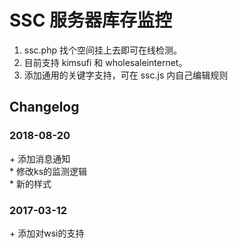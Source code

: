 # SSC 服务器库存监控
>   


1. ssc.php 找个空间挂上去即可在线检测。
2. 目前支持 kimsufi 和 wholesaleinternet。
3. 添加通用的关键字支持，可在 ssc.js 内自己编辑规则 

## Changelog 
### 2018-08-20
\+ 添加消息通知  
\* 修改ks的监测逻辑  
\* 新的样式  

### 2017-03-12
\+ 添加对wsi的支持  